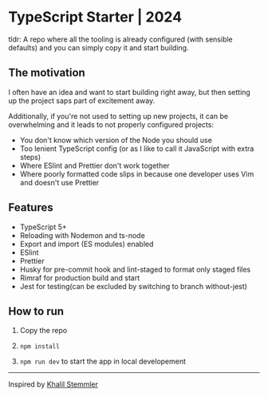 # TypeScript Starter | 2024

tldr: A repo where all the tooling is already configured (with sensible defaults) and you can simply copy it and start building.

## The motivation

I often have an idea and want to start building right away, but then setting up the project saps part of excitement away.

Additionally, if you're not used to setting up new projects, it can be overwhelming and it leads to not properly configured projects:

- You don't know which version of the Node you should use
- Too lenient TypeScript config (or as I like to call it JavaScript with extra steps)
- Where ESlint and Prettier don't work together
- Where poorly formatted code slips in because one developer uses Vim and doesn't use Prettier

## Features

- TypeScript 5+
- Reloading with Nodemon and ts-node
- Export and import (ES modules) enabled
- ESlint
- Prettier
- Husky for pre-commit hook and lint-staged to format only staged files
- Rimraf for production build and start
- Jest for testing(can be excluded by switching to branch without-jest)

## How to run

1. Copy the repo

2. `npm install`

3. `npm run dev` to start the app in local developement

---

Inspired by [Khalil Stemmler](https://khalilstemmler.com/blogs/typescript/node-starter-project/)
